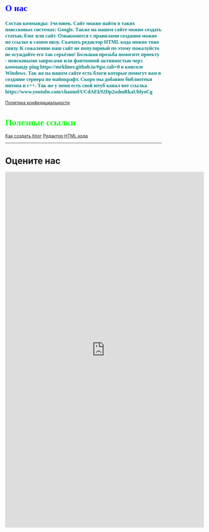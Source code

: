 <h1 style="font-family: Tahoma; color: blue">О нас</h1>
<h3 style="font-family: Tahoma; color: teal">Состав комманды: 1человек.
Сайт можно найти в таких поиссковых системах: Google.
Также на нашем сайте можно создать статью, блог или сайт. Ознакомится с правилами создания можно по ссылке в самом низу.
Скачать редактор HTML кода можно тоже снизу.
К сожалению наш сайт не популярный по этому пожалуйсто не осуждайте его так серьёзно!
Большая прозьба помогите проекту - поисковыми запросами или фантомной активностью черз комманду ping https://mrkliner.github.io/#gsc.tab=0
в консоле Windows. Так же на нашем сайте есть блоги которые помогут вам в создание сервера по майнкрафт. Скоро мы добавим библиотеки питона
и с++. Так же у меня есть свой ютуб канал вот ссылка https://www.youtube.com/channel/UCdAEk92Dp2udmRkaUblyoCg</h3>
<a href="https://mrkliner.github.io/Blog/privat_polici">Политика конфедициальности</a>
<h1 style="font-family: Tahoma; color: lime;">Полезные ссылки</h1>
<a href="https://mrkliner.github.io/HowBlog">Как создать блог</a>
<a href="https://mrkliner.github.io/HTML_editor.exe">Редактор HTML кода</a>
<hr>
<h1>Оцените нас</h1>
<iframe src="https://docs.google.com/forms/d/e/1FAIpQLSfYhZtvoozza3BowV75KlwyliluJbITqWYqUV-OuA6ylcdC6A/viewform?embedded=true" width="640" height="1145" frameborder="0" marginheight="0" marginwidth="0">Загрузка…</iframe>
